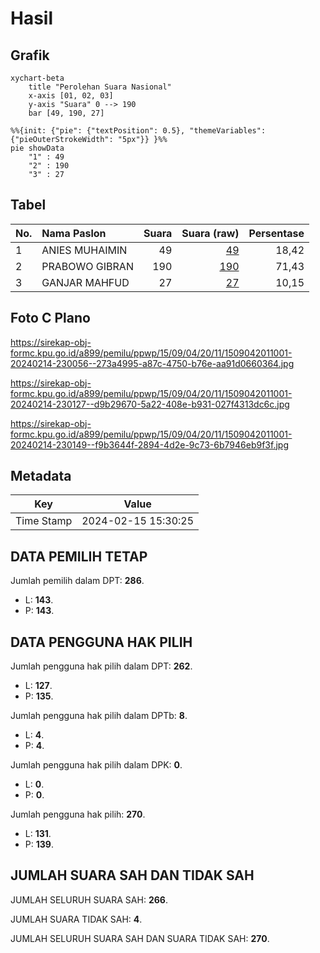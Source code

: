 # Hasil

## Grafik

```mermaid
xychart-beta
    title "Perolehan Suara Nasional"
    x-axis [01, 02, 03]
    y-axis "Suara" 0 --> 190
    bar [49, 190, 27]
```

```mermaid
%%{init: {"pie": {"textPosition": 0.5}, "themeVariables": {"pieOuterStrokeWidth": "5px"}} }%%
pie showData
    "1" : 49
    "2" : 190
    "3" : 27
```

## Tabel

| No. | Nama Paslon    | Suara | Suara (raw) | Persentase |
|:--- |:-------------- | -----:| -----------:| ----------:|
| 1   | ANIES MUHAIMIN | 49    | [49][p-1]   | 18,42      |
| 2   | PRABOWO GIBRAN | 190   | [190][p-2]  | 71,43      |
| 3   | GANJAR MAHFUD  | 27    | [27][p-3]   | 10,15      |


[p-1]: https://github.com/gigit-pemilu/pemilu-2024/blob/main/pilpres/hitung-suara/sub/15-jambi/sub/09-tebo/sub/04-rimbo-bujang/sub/2011-mekar-kencana/sub/001-tps/sub/paslon-1.txt
[p-2]: https://github.com/gigit-pemilu/pemilu-2024/blob/main/pilpres/hitung-suara/sub/15-jambi/sub/09-tebo/sub/04-rimbo-bujang/sub/2011-mekar-kencana/sub/001-tps/sub/paslon-2.txt
[p-3]: https://github.com/gigit-pemilu/pemilu-2024/blob/main/pilpres/hitung-suara/sub/15-jambi/sub/09-tebo/sub/04-rimbo-bujang/sub/2011-mekar-kencana/sub/001-tps/sub/paslon-3.txt

## Foto C Plano

https://sirekap-obj-formc.kpu.go.id/a899/pemilu/ppwp/15/09/04/20/11/1509042011001-20240214-230056--273a4995-a87c-4750-b76e-aa91d0660364.jpg

https://sirekap-obj-formc.kpu.go.id/a899/pemilu/ppwp/15/09/04/20/11/1509042011001-20240214-230127--d9b29670-5a22-408e-b931-027f4313dc6c.jpg

https://sirekap-obj-formc.kpu.go.id/a899/pemilu/ppwp/15/09/04/20/11/1509042011001-20240214-230149--f9b3644f-2894-4d2e-9c73-6b7946eb9f3f.jpg


## Metadata

| Key        | Value               |
| ---------- | ------------------- |
| Time Stamp | 2024-02-15 15:30:25 |


## DATA PEMILIH TETAP

Jumlah pemilih dalam DPT: **286**.
 * L: **143**.
 * P: **143**.

## DATA PENGGUNA HAK PILIH

Jumlah pengguna hak pilih dalam DPT: **262**.
 * L: **127**.
 * P: **135**.

Jumlah pengguna hak pilih dalam DPTb: **8**.
 * L: **4**.
 * P: **4**.

Jumlah pengguna hak pilih dalam DPK: **0**.
 * L: **0**.
 * P: **0**.

Jumlah pengguna hak pilih: **270**.
 * L: **131**.
 * P: **139**.

## JUMLAH SUARA SAH DAN TIDAK SAH

JUMLAH SELURUH SUARA SAH: **266**.

JUMLAH SUARA TIDAK SAH: **4**.

JUMLAH SELURUH SUARA SAH DAN SUARA TIDAK SAH: **270**.



